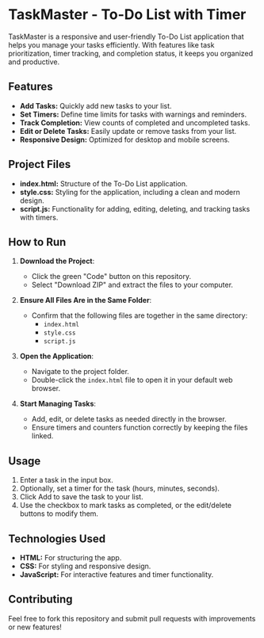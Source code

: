 
# TaskMaster - To-Do List with Timer

TaskMaster is a responsive and user-friendly To-Do List application that helps you manage your tasks efficiently. With features like task prioritization, timer tracking, and completion status, it keeps you organized and productive.

## Features
- **Add Tasks:** Quickly add new tasks to your list.
- **Set Timers:** Define time limits for tasks with warnings and reminders.
- **Track Completion:** View counts of completed and uncompleted tasks.
- **Edit or Delete Tasks:** Easily update or remove tasks from your list.
- **Responsive Design:** Optimized for desktop and mobile screens.

## Project Files
- **index.html:** Structure of the To-Do List application.
- **style.css:** Styling for the application, including a clean and modern design.
- **script.js:** Functionality for adding, editing, deleting, and tracking tasks with timers.

## How to Run  
1. **Download the Project**:  
   - Click the green "Code" button on this repository.  
   - Select "Download ZIP" and extract the files to your computer.  

2. **Ensure All Files Are in the Same Folder**:  
   - Confirm that the following files are together in the same directory:  
     - `index.html`  
     - `style.css`  
     - `script.js`  

3. **Open the Application**:  
   - Navigate to the project folder.  
   - Double-click the `index.html` file to open it in your default web browser.  

4. **Start Managing Tasks**:  
   - Add, edit, or delete tasks as needed directly in the browser.  
   - Ensure timers and counters function correctly by keeping the files linked.  
 


## Usage
1. Enter a task in the input box.
2. Optionally, set a timer for the task (hours, minutes, seconds).
3. Click Add to save the task to your list.
4. Use the checkbox to mark tasks as completed, or the edit/delete buttons to modify them.

## Technologies Used
- **HTML:** For structuring the app.
- **CSS:** For styling and responsive design.
- **JavaScript:** For interactive features and timer functionality.


## Contributing
Feel free to fork this repository and submit pull requests with improvements or new features!
